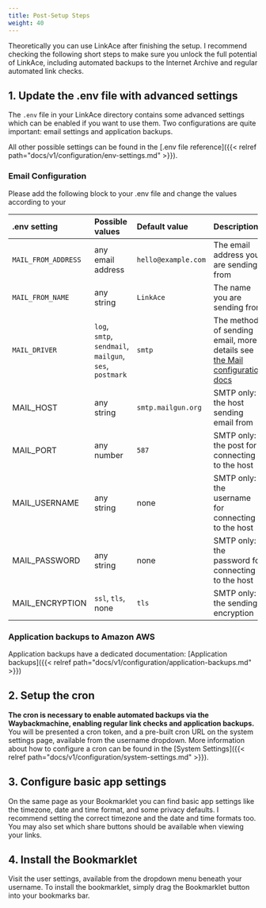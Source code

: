 ```yaml
---
title: Post-Setup Steps
weight: 40
---
```


Theoretically you can use LinkAce after finishing the setup. I recommend checking the following short steps to make sure you unlock the full potential of LinkAce, including automated backups to the Internet Archive and regular automated link checks.

## 1. Update the .env file with advanced settings

The `.env` file in your LinkAce directory contains some advanced settings which can be enabled if you want to use them. Two configurations are quite important: email settings and application backups.

All other possible settings can be found in the [.env file reference]({{< relref path="docs/v1/configuration/env-settings.md" >}}).

### Email Configuration

Please add the following block to your .env file and change the values according to your 

| .env setting | Possible values | Default value | Description |
|:--|:--|:--|:--|
| `MAIL_FROM_ADDRESS` | any email address | `hello@example.com` | The email address you are sending from |
| `MAIL_FROM_NAME` | any string | `LinkAce` | The name you are sending from |
| `MAIL_DRIVER` | `log`, `smtp`, `sendmail`, `mailgun`, `ses`, `postmark` | `smtp` | The method of sending email, more details see [the Mail configuration docs](https://laravel.com/docs/9.x/mail) |
| MAIL_HOST | any string | `smtp.mailgun.org` | SMTP only: the host sending email from |
| MAIL_PORT | any number | `587` | SMTP only: the post for connecting to the host |
| MAIL_USERNAME | any string | none | SMTP only: the username for connecting to the host |
| MAIL_PASSWORD | any string | none | SMTP only: the password for connecting to the host |
| MAIL_ENCRYPTION | `ssl`, `tls`, none | `tls` | SMTP only: the sending encryption |

### Application backups to Amazon AWS

Application backups have a dedicated documentation: [Application backups]({{< relref path="docs/v1/configuration/application-backups.md" >}})


## 2. Setup the cron

**The cron is necessary to enable automated backups via the Waybackmachine, enabling regular link checks and application backups.** You will be presented a cron token, and a pre-built cron URL on the system settings page, available from the username dropdown. More information about how to configure a cron can be found in the [System Settings]({{< relref path="docs/v1/configuration/system-settings.md" >}}).

## 3. Configure basic app settings

On the same page as your Bookmarklet you can find basic app settings like the timezone, date and time format, and some privacy defaults. I recommend setting the correct timezone and the date and time formats too. You may also set which share buttons should be available when viewing your links.

## 4. Install the Bookmarklet

Visit the user settings, available from the dropdown menu beneath your username. To install the bookmarklet, simply drag the Bookmarklet button into your bookmarks bar.
